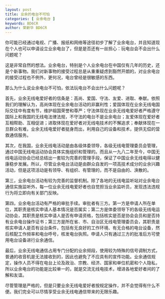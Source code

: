 ```yaml
---
layout: post
title: 业余的电台不可怕
categories: [ 业余电台 ]
keywords: BD6CR
author: 荣新华 BD6CR
---
```


你可能已经通过电视、广播、报纸和网络等途径初步了解了业余电台，并且知道现在个人也可以申请设立业余电台了，但是是否还有一丝担心：玩电台会不会出什么问题呢？

这是非常自然的想法。业余电台，特别是个人业余电台在中国仅有几年的历史，还是个新事物。我们对新事物的接受过程总是从重重疑虑到豁然开朗的，对业余电台的接受过程也不例外，更何况，电台曾经是很敏感的东西。

那么为什么说业余电台不可怕，依法玩电台不会出什么问题呢？

首先，业余无线电爱好者的信条是：高尚、爱国、守法、友爱、进取、奉献。依照我们的理解认为，高尚体现在业余电台活动的非赢利性；爱国体现在业余无线电国际交往中有度有节，维护祖国荣誉和尊严；守法体现在业余无线电爱好者严格遵守国际上和我国的无线电法律法规，不守法的电台不是业余电台；友爱体现在爱好者互相帮助、互相促进；进取体现在爱好者对无线电技术的不懈追求；奉献体现在一旦群众有难，业余无线电爱好者挺身而出，利用自己的设备和技术，提供无偿的营救通信服务。

其次，在我国，业余无线电活动是由各级体委领导，各级无线电管理委员会管理，通过中国无线电运动协会具体实施组织和管理的。而且从一九八二年至今，中国无线电运动协会已经总结出一套较为完善的管理手段，保证了中国业余无线电得以健康稳步发展。所以，尽管业余电台活动是由群众自发的一项高技术成分的业余兴趣活动，但是这项活动是有领导、有组织、有管理的，而不是自由的、涣散的。

第三，业余电台活动有较为完善的监督机制。除了各地的无线电监听站对业余电台通信实施监听外，每一位业余无线电爱好者也自觉担当业余监听员，发现违法违规行为将立即向有关部门反映。

第四，业余电台活动有严格的审批手续。审批者有三方。第一方是申请人所在单位，其职责是核实申请人基本情况是否属实；第二方是体委领导下的各级无线电运动协会，其职责是核实申请人是否有申请资格，包括核实是否是协会会员和是否持有业余电台操作证书；第三方是所在省、市、自治区无线电管理委员会，其职责是核实申请人是否有设台条件，包括有无良好的工作环境、有无合格的电台设备，然后核配工作频率和电台呼号，核发电台执照。申请人只有通过三方的批准后方可使用电台设备进行业余通信。

最后，业余无线电通信占用专门分配的业余频段，使用较为特殊的信号调制方式，普通的收音机是无法接收到的，因此也避免了不应具有的宣传功能。业余通信规定，操作人员不得在电台上论及政治、宗教、经济、国家和单位机密和个人隐私，所以业余电台的功能是比较单一的，就是交流无线电技术，增进各地爱好者间的了解和友谊。

尽管管理是严格的，但是只要业余无线电爱好者按规定操作，并不会觉得有什么不便。我们完全可以尽情享受业余无线电通信带来的无限乐趣。
